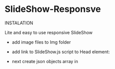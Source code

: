 # SlideShow-Responsve



INSTALATION

Lite and easy to use responsive SlideShow

- add image files to Img folder
- add link to SlideShow.js script to Head element:

  <script type="text/javascript" src="SlideShow.js"></script>
  
- next create json objects array in <script> element to set data for SlideShow:

slideObjects = [
            { "slide": "img/IMGP5283.jpg", "caption": "image 1" },
            { "slide": "img/IMGP5292.jpg", "caption": "img 2" },
            { "slide": "img/IMGP5296.jpg", "caption": "next image" },
            { "slide": "img/IMGP5298.jpg", "caption": "next" },
            { "slide": "img/IMGP5299.jpg", "caption": "" },
            { "slide": "img/IMGP5308.jpg", "caption": "" },
            { "slide": "img/IMGP5310.jpg", "caption": "" },
            { "slide": "img/IMGP5314.jpg", "caption": "" },
            { "slide": "img/IMGP5354.jpg", "caption": "" },
            { "slide": "img/IMGP5355.jpg", "caption": "" }
        ];
        
  - then create SlideShow object in <script> element:
  
    var mySlideShow = new SlideShow("slideShowElement", slideObjects, true);
        
  - in <body> element create SlideShow element:
  
    <div id="slideShowElement"></div>
    
-------------------------------EXAMPLE:----------------------------------
    
<!DOCTYPE html>
<html lang="pl" xmlns="http://www.w3.org/1999/xhtml">
<head>
    <meta charset="utf-8" />
    <title>Slide Show</title>
    <script type="text/javascript" src="SlideShow.js"></script>
</head>
<body>
    <div id="slideShowElement"></div>
    <script>
        slideObjects = [
            { "slide": "img/IMGP5283.jpg", "caption": "one" },
            { "slide": "img/IMGP5292.jpg", "caption": "two" },
            { "slide": "img/IMGP5296.jpg", "caption": "image 3" },
            { "slide": "img/IMGP5298.jpg", "caption": "" },
            { "slide": "img/IMGP5299.jpg", "caption": "" },
            { "slide": "img/IMGP5308.jpg", "caption": "" },
            { "slide": "img/IMGP5310.jpg", "caption": "" }
        ];
        var mySlideShow = new SlideShow("slideShowElement", slideObjects, true);
    </script>
</body>
</html>
    
    
  
  
